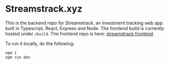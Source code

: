 # Streamstrack.xyz

This is the backend repo for Streamstrack, an investment tracking web app built in Typescript, React, Express and Node. The frontend build is currently hosted under `/build`. The frontend repo is here: [streamstrack frontend](https://github.com/xiaogit00/streamsv2_fe).

To run it locally, do the following:

`npm i`  
`npm run dev`  
